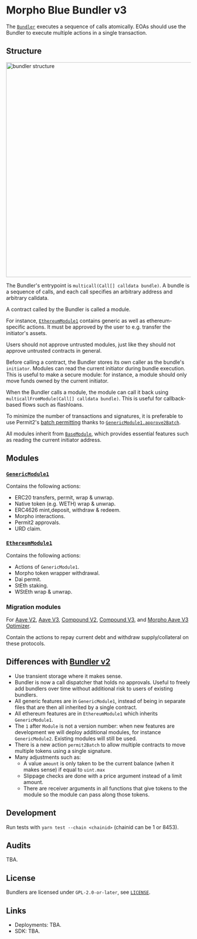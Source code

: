 # Morpho Blue Bundler v3

The [`Bundler`](./src/Bundler.sol) executes a sequence of calls atomically. EOAs should use the Bundler to execute multiple actions in a single transaction.

## Structure

<img width="586" alt="bundler structure" src="https://github.com/user-attachments/assets/983b7e48-ba0c-4fda-a31b-e7c9cc212da4">

The Bundler's entrypoint is `multicall(Call[] calldata bundle)`. A bundle is a sequence of calls, and each call specifies an arbitrary address and arbitrary calldata.

A contract called by the Bundler is called a module.

For instance, [`EthereumModule1`](./src/ethereum/EthereumModule1.sol) contains generic as well as ethereum-specific actions. It must be approved by the user to e.g. transfer the initiator's assets.

Users should not approve untrusted modules, just like they should not approve untrusted contracts in general.

Before calling a contract, the Bundler stores its own caller as the bundle's `initiator`. Modules can read the current initiator during bundle execution. This is useful to make a secure module: for instance, a module should only move funds owned by the current initiator.

When the Bundler calls a module, the module can call it back using `multicallFromModule(Call[] calldata bundle)`. This is useful for callback-based flows such as flashloans.

To minimize the number of transactions and signatures, it is preferable to use Permit2's [batch permitting](https://github.com/Uniswap/permit2/blob/main/src/AllowanceTransfer.sol#L43-L56) thanks to [`GenericModule1.approve2Batch`](./src/GenericModule1.sol).

All modules inherit from [`BaseModule`](./src/BaseModule.sol), which provides essential features such as reading the current initiator address.

## Modules

### [`GenericModule1`](./src/GenericModule1.sol)

Contains the following actions:
- ERC20 transfers, permit, wrap & unwrap.
- Native token (e.g. WETH) wrap & unwrap.
- ERC4626 mint,deposit, withdraw & redeem.
- Morpho interactions.
- Permit2 approvals.
- URD claim.

### [`EthereumModule1`](./src/ethereum/EthereumModule1.sol)

Contains the following actions:

- Actions of `GenericModule1`.
- Morpho token wrapper withdrawal.
- Dai permit.
- StEth staking.
- WStEth wrap & unwrap.

### Migration modules

For [Aave V2](./src/migration/AaveV2MigrationModule.sol), [Aave V3](./src/migration/AaveV3MigrationModule.sol), [Compound V2](./src/migration/CompoundV2MigrationModule.sol), [Compound V3](./src/migration/CompoundV3MigrationModule.sol), and [Morpho Aave V3 Optimizer](./src/migration/AaveV3OptimizerMigrationModule.sol).

Contain the actions to repay current debt and withdraw supply/collateral on these protocols.

## Differences with [Bundler v2](https://github.com/morpho-org/morpho-blue-bundlers)

* Use transient storage where it makes sense.
* Bundler is now a call dispatcher that holds no approvals. Useful to freely add bundlers over time without additional risk to users of existing bundlers.
* All generic features are in `GenericModule1`, instead of being in separate files that are then all inherited by a single contract.
* All ethereum features are in `EthereumModule1` which inherits `GenericModule1`.
* The `1` after `Module` is not a version number: when new features are development we will deploy additional modules, for instance `GenericModule2`. Existing modules will still be used.
* There is a new action `permit2Batch` to allow multiple contracts to move multiple tokens using a single signature.
* Many adjustments such as:
  * A value `amount` is only taken to be the current balance (when it makes sense) if equal to `uint.max`
  * Slippage checks are done with a price argument instead of a limit amount.
  * There are receiver arguments in all functions that give tokens to the module so the module can pass along those tokens.

## Development

Run tests with `yarn test --chain <chainid>` (chainid can be 1 or 8453).

## Audits

TBA.

## License

Bundlers are licensed under `GPL-2.0-or-later`, see [`LICENSE`](./LICENSE).

## Links

- Deployments: TBA.
- SDK: TBA.
